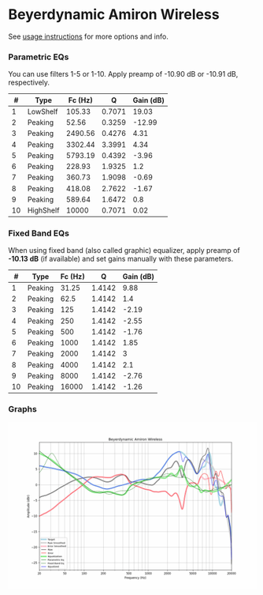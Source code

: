 # Beyerdynamic Amiron Wireless
See [usage instructions](https://github.com/jaakkopasanen/AutoEq#usage) for more options and info.

### Parametric EQs
You can use filters 1-5 or 1-10. Apply preamp of -10.90 dB or -10.91 dB, respectively.

|   # | Type      |   Fc (Hz) |      Q |   Gain (dB) |
|-----|-----------|-----------|--------|-------------|
|   1 | LowShelf  |    105.33 | 0.7071 |       19.03 |
|   2 | Peaking   |     52.56 | 0.3259 |      -12.99 |
|   3 | Peaking   |   2490.56 | 0.4276 |        4.31 |
|   4 | Peaking   |   3302.44 | 3.3991 |        4.34 |
|   5 | Peaking   |   5793.19 | 0.4392 |       -3.96 |
|   6 | Peaking   |    228.93 | 1.9325 |        1.2  |
|   7 | Peaking   |    360.73 | 1.9098 |       -0.69 |
|   8 | Peaking   |    418.08 | 2.7622 |       -1.67 |
|   9 | Peaking   |    589.64 | 1.6472 |        0.8  |
|  10 | HighShelf |  10000    | 0.7071 |        0.02 |

### Fixed Band EQs
When using fixed band (also called graphic) equalizer, apply preamp of **-10.13 dB** (if available) and set gains manually with these parameters.

|   # | Type    |   Fc (Hz) |      Q |   Gain (dB) |
|-----|---------|-----------|--------|-------------|
|   1 | Peaking |     31.25 | 1.4142 |        9.88 |
|   2 | Peaking |     62.5  | 1.4142 |        1.4  |
|   3 | Peaking |    125    | 1.4142 |       -2.19 |
|   4 | Peaking |    250    | 1.4142 |       -2.55 |
|   5 | Peaking |    500    | 1.4142 |       -1.76 |
|   6 | Peaking |   1000    | 1.4142 |        1.85 |
|   7 | Peaking |   2000    | 1.4142 |        3    |
|   8 | Peaking |   4000    | 1.4142 |        2.1  |
|   9 | Peaking |   8000    | 1.4142 |       -2.76 |
|  10 | Peaking |  16000    | 1.4142 |       -1.26 |

### Graphs
![](./Beyerdynamic%20Amiron%20Wireless.png)
